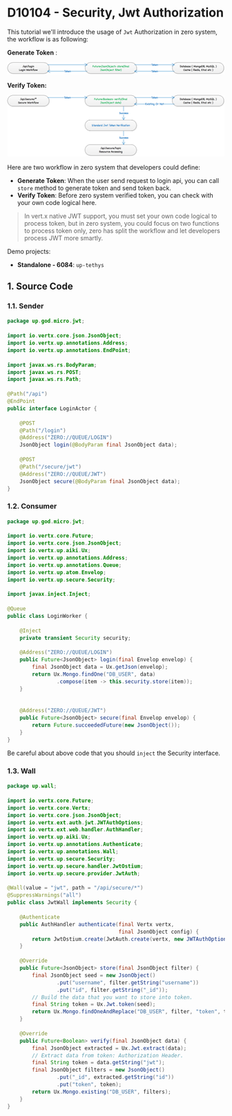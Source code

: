 # D10104 - Security, Jwt Authorization

This tutorial we'll introduce the usage of `Jwt` Authorization in zero system, the workflow is as following:

**Generate Token** :

![](/doc/image/D10104-1.png)

**Verify Token:**

![](/doc/image/D10104-2.png)

Here are two workflow in zero system that developers could define:

* **Generate Token**: When the user send request to login api, you can call `store` method to generate token and send token back.
* **Verify Token**: Before zero system verified token, you can check with your own code logical here.

> In vert.x native JWT support, you must set your own code logical to process token, but in zero system, you could focus on two functions to process token only, zero has split the workflow and let developers process JWT more smartly.

Demo projects:

* **Standalone - 6084**: `up-tethys`

## 1. Source Code

### 1.1. Sender

```java
package up.god.micro.jwt;

import io.vertx.core.json.JsonObject;
import io.vertx.up.annotations.Address;
import io.vertx.up.annotations.EndPoint;

import javax.ws.rs.BodyParam;
import javax.ws.rs.POST;
import javax.ws.rs.Path;

@Path("/api")
@EndPoint
public interface LoginActor {

    @POST
    @Path("/login")
    @Address("ZERO://QUEUE/LOGIN")
    JsonObject login(@BodyParam final JsonObject data);

    @POST
    @Path("/secure/jwt")
    @Address("ZERO://QUEUE/JWT")
    JsonObject secure(@BodyParam final JsonObject data);
}
```

### 1.2. Consumer

```java
package up.god.micro.jwt;

import io.vertx.core.Future;
import io.vertx.core.json.JsonObject;
import io.vertx.up.aiki.Ux;
import io.vertx.up.annotations.Address;
import io.vertx.up.annotations.Queue;
import io.vertx.up.atom.Envelop;
import io.vertx.up.secure.Security;

import javax.inject.Inject;

@Queue
public class LoginWorker {

    @Inject
    private transient Security security;

    @Address("ZERO://QUEUE/LOGIN")
    public Future<JsonObject> login(final Envelop envelop) {
        final JsonObject data = Ux.getJson(envelop);
        return Ux.Mongo.findOne("DB_USER", data)
                .compose(item -> this.security.store(item));
    }


    @Address("ZERO://QUEUE/JWT")
    public Future<JsonObject> secure(final Envelop envelop) {
        return Future.succeededFuture(new JsonObject());
    }
}
```

Be careful about above code that you should `inject` the Security interface.

### 1.3. Wall

```java
package up.wall;

import io.vertx.core.Future;
import io.vertx.core.Vertx;
import io.vertx.core.json.JsonObject;
import io.vertx.ext.auth.jwt.JWTAuthOptions;
import io.vertx.ext.web.handler.AuthHandler;
import io.vertx.up.aiki.Ux;
import io.vertx.up.annotations.Authenticate;
import io.vertx.up.annotations.Wall;
import io.vertx.up.secure.Security;
import io.vertx.up.secure.handler.JwtOstium;
import io.vertx.up.secure.provider.JwtAuth;

@Wall(value = "jwt", path = "/api/secure/*")
@SuppressWarnings("all")
public class JwtWall implements Security {

    @Authenticate
    public AuthHandler authenticate(final Vertx vertx,
                                    final JsonObject config) {
        return JwtOstium.create(JwtAuth.create(vertx, new JWTAuthOptions(config), this::verify));
    }

    @Override
    public Future<JsonObject> store(final JsonObject filter) {
        final JsonObject seed = new JsonObject()
                .put("username", filter.getString("username"))
                .put("id", filter.getString("_id"));
        // Build the data that you want to store into token.
        final String token = Ux.Jwt.token(seed);
        return Ux.Mongo.findOneAndReplace("DB_USER", filter, "token", token);
    }

    @Override
    public Future<Boolean> verify(final JsonObject data) {
        final JsonObject extracted = Ux.Jwt.extract(data);
        // Extract data from token: Authorization Header.
        final String token = data.getString("jwt");
        final JsonObject filters = new JsonObject()
                .put("_id", extracted.getString("id"))
                .put("token", token);
        return Ux.Mongo.existing("DB_USER", filters);
    }
}
```



